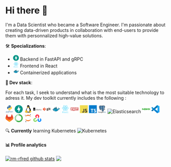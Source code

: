 # Hi there 👋

I'm a Data Scientist who became a Software Engineer. I'm passionate about creating data-driven products in collaboration with end-users to provide them with personnalized high-value solutions.

🛠 **Specializations**:

- <img src="https://raw.githubusercontent.com/devicons/devicon/master/icons/fastapi/fastapi-original.svg" alt="FastAPI" width="18" height="18" /> Backend in FastAPI and gRPC
- <img src="https://raw.githubusercontent.com/devicons/devicon/master/icons/react/react-original-wordmark.svg" alt="react" width="18" height="18" /> Frontend in React
- <img src="https://raw.githubusercontent.com/devicons/devicon/master/icons/docker/docker-original.svg" alt="Docker" width="18" height="18" /> Containerized applications

**🚀 Dev stack**:

For each task, I seek to understand what is the most suitable technology to adress it. My dev toolkit currently includes the following :

<p align="left">
<img src="https://raw.githubusercontent.com/devicons/devicon/master/icons/python/python-original-wordmark.svg" alt="python" width="25" height="25" />
<img src="https://raw.githubusercontent.com/devicons/devicon/master/icons/fastapi/fastapi-original.svg" alt="FastAPI" width="25" height="25" />
<img src="https://raw.githubusercontent.com/devicons/devicon/master/icons/linux/linux-original.svg" alt="Linux" width="25" height="25" />
<img src="https://raw.githubusercontent.com/devicons/devicon/master/icons/ubuntu/ubuntu-plain-wordmark.svg" alt="ubuntu" width="25" height="25" />
<img src="https://raw.githubusercontent.com/devicons/devicon/master/icons/git/git-original-wordmark.svg" alt="git" width="25" height="25" />
<img src="https://raw.githubusercontent.com/devicons/devicon/master/icons/docker/docker-original.svg" alt="Docker" width="25" height="25" />
<img src="https://raw.githubusercontent.com/devicons/devicon/master/icons/react/react-original-wordmark.svg" alt="react" width="25" height="25" />
<img src="https://raw.githubusercontent.com/devicons/devicon/master/icons/npm/npm-original-wordmark.svg" alt="npm" width="25" height="25" />
<img src="https://raw.githubusercontent.com/devicons/devicon/master/icons/javascript/javascript-original.svg" alt="javascript" width="25" height="25" />
<img src="https://raw.githubusercontent.com/devicons/devicon/master/icons/typescript/typescript-original.svg" alt="typescript" width="25" height="25" />
<img src="https://raw.githubusercontent.com/devicons/devicon/master/icons/postgresql/postgresql-original-wordmark.svg" alt="PostgreSQL" width="25" height="25" />
<img src="https://cdn.worldvectorlogo.com/logos/elasticsearch.svg" title="Elasticsearch" alt="Elasticsearch" width="25" height="25" />
<img src="https://raw.githubusercontent.com/devicons/devicon/master/icons/nginx/nginx-original.svg" alt="nginx" width="25" height="25" />
<img src="https://raw.githubusercontent.com/devicons/devicon/master/icons/vscode/vscode-original.svg" alt="VSCode" width="25" height="25" />
<img src="https://raw.githubusercontent.com/devicons/devicon/master/icons/gitlab/gitlab-original.svg" alt="GitLab" width="25" height="25" />
<img src="https://raw.githubusercontent.com/devicons/devicon/master/icons/anaconda/anaconda-original.svg" alt="Anaconda" width="25" height="25" />
<img src="https://raw.githubusercontent.com/devicons/devicon/master/icons/jupyter/jupyter-original.svg" alt="Jupyter" width="25" height="25" />
<img src="https://raw.githubusercontent.com/devicons/devicon/master/icons/opencv/opencv-original.svg" alt="OpenCV" width="25" height="25" />

</p>

🔍 **Currently** learning Kubernetes <img src="https://www.vectorlogo.zone/logos/kubernetes/kubernetes-icon.svg" alt="Kubernetes" width="18" height="18" />

<h4>📊 Profile analytics</h4>

<a href="https://github.com/anuraghazra/github-readme-stats"><img align="center" src="https://github-readme-stats.vercel.app/api?username=rm-rfred&show_icons=true&include_all_commits=true&theme=buefy&hide_border=true" alt="rm-rfred github stats" /></a> <a href="https://github.com/rf-rfred/github-readme-stats"><img align="center" src="https://github-readme-stats.vercel.app/api/top-langs/?username=rm-rfred&layout=compact&theme=buefy&hide_border=true" /></a>

